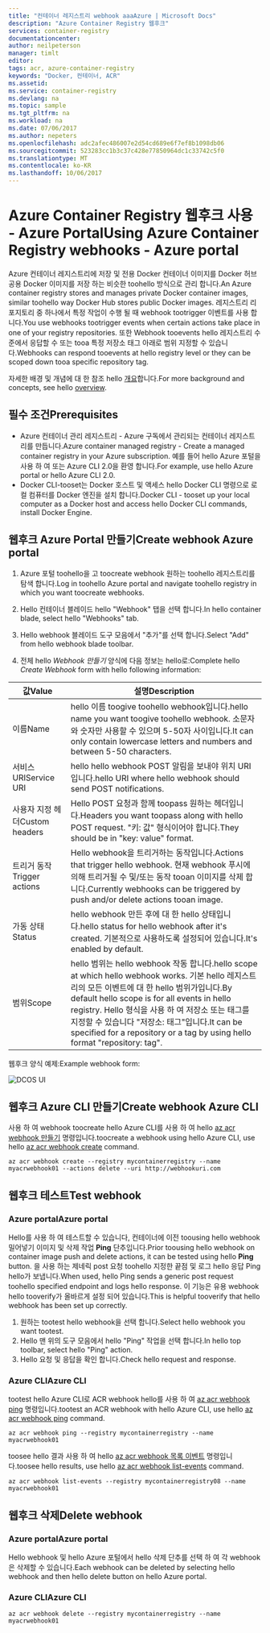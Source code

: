 ```yaml
---
title: "컨테이너 레지스트리 webhook aaaAzure | Microsoft Docs"
description: "Azure Container Registry 웹후크"
services: container-registry
documentationcenter: 
author: neilpeterson
manager: timlt
editor: 
tags: acr, azure-container-registry
keywords: "Docker, 컨테이너, ACR"
ms.assetid: 
ms.service: container-registry
ms.devlang: na
ms.topic: sample
ms.tgt_pltfrm: na
ms.workload: na
ms.date: 07/06/2017
ms.author: nepeters
ms.openlocfilehash: adc2afec486007e2d54cd689e6f7ef8b1098db06
ms.sourcegitcommit: 523283cc1b3c37c428e77850964dc1c33742c5f0
ms.translationtype: MT
ms.contentlocale: ko-KR
ms.lasthandoff: 10/06/2017
---
```

# <a name="using-azure-container-registry-webhooks---azure-portal"></a><span data-ttu-id="31878-104">Azure Container Registry 웹후크 사용 - Azure Portal</span><span class="sxs-lookup"><span data-stu-id="31878-104">Using Azure Container Registry webhooks - Azure portal</span></span>

<span data-ttu-id="31878-105">Azure 컨테이너 레지스트리에 저장 및 전용 Docker 컨테이너 이미지를 Docker 허브 공용 Docker 이미지를 저장 하는 비슷한 toohello 방식으로 관리 합니다.</span><span class="sxs-lookup"><span data-stu-id="31878-105">An Azure container registry stores and manages private Docker container images, similar toohello way Docker Hub stores public Docker images.</span></span> <span data-ttu-id="31878-106">레지스트리 리포지토리 중 하나에서 특정 작업이 수행 될 때 webhook tootrigger 이벤트를 사용 합니다.</span><span class="sxs-lookup"><span data-stu-id="31878-106">You use webhooks tootrigger events when certain actions take place in one of your registry repositories.</span></span> <span data-ttu-id="31878-107">또한 Webhook tooevents hello 레지스트리 수준에서 응답할 수 또는 tooa 특정 저장소 태그 아래로 범위 지정할 수 있습니다.</span><span class="sxs-lookup"><span data-stu-id="31878-107">Webhooks can respond tooevents at hello registry level or they can be scoped down tooa specific repository tag.</span></span> 

<span data-ttu-id="31878-108">자세한 배경 및 개념에 대 한 참조 hello [개요](./container-registry-intro.md)합니다.</span><span class="sxs-lookup"><span data-stu-id="31878-108">For more background and concepts, see hello [overview](./container-registry-intro.md).</span></span>

## <a name="prerequisites"></a><span data-ttu-id="31878-109">필수 조건</span><span class="sxs-lookup"><span data-stu-id="31878-109">Prerequisites</span></span> 

- <span data-ttu-id="31878-110">Azure 컨테이너 관리 레지스트리 - Azure 구독에서 관리되는 컨테이너 레지스트리를 만듭니다.</span><span class="sxs-lookup"><span data-stu-id="31878-110">Azure container managed registry - Create a managed container registry in your Azure subscription.</span></span> <span data-ttu-id="31878-111">예를 들어 hello Azure 포털을 사용 하 여 또는 Azure CLI 2.0을 환영 합니다.</span><span class="sxs-lookup"><span data-stu-id="31878-111">For example, use hello Azure portal or hello Azure CLI 2.0.</span></span> 
- <span data-ttu-id="31878-112">Docker CLI-tooset는 Docker 호스트 및 액세스 hello Docker CLI 명령으로 로컬 컴퓨터를 Docker 엔진을 설치 합니다.</span><span class="sxs-lookup"><span data-stu-id="31878-112">Docker CLI - tooset up your local computer as a Docker host and access hello Docker CLI commands, install Docker Engine.</span></span> 

## <a name="create-webhook-azure-portal"></a><span data-ttu-id="31878-113">웹후크 Azure Portal 만들기</span><span class="sxs-lookup"><span data-stu-id="31878-113">Create webhook Azure portal</span></span>

1. <span data-ttu-id="31878-114">Azure 포털 toohello을 고 toocreate webhook 원하는 toohello 레지스트리를 탐색 합니다.</span><span class="sxs-lookup"><span data-stu-id="31878-114">Log in toohello Azure portal and navigate toohello registry in which you want toocreate webhooks.</span></span> 

2. <span data-ttu-id="31878-115">Hello 컨테이너 블레이드 hello "Webhook" 탭을 선택 합니다.</span><span class="sxs-lookup"><span data-stu-id="31878-115">In hello container blade, select hello "Webhooks" tab.</span></span> 

3. <span data-ttu-id="31878-116">Hello webhook 블레이드 도구 모음에서 "추가"를 선택 합니다.</span><span class="sxs-lookup"><span data-stu-id="31878-116">Select "Add" from hello webhook blade toolbar.</span></span> 

4. <span data-ttu-id="31878-117">전체 hello *Webhook 만들기* 양식에 다음 정보는 hello로:</span><span class="sxs-lookup"><span data-stu-id="31878-117">Complete hello *Create Webhook* form with hello following information:</span></span>

| <span data-ttu-id="31878-118">값</span><span class="sxs-lookup"><span data-stu-id="31878-118">Value</span></span> | <span data-ttu-id="31878-119">설명</span><span class="sxs-lookup"><span data-stu-id="31878-119">Description</span></span> |
|---|---|
| <span data-ttu-id="31878-120">이름</span><span class="sxs-lookup"><span data-stu-id="31878-120">Name</span></span> | <span data-ttu-id="31878-121">hello 이름 toogive toohello webhook입니다.</span><span class="sxs-lookup"><span data-stu-id="31878-121">hello name you want toogive toohello webhook.</span></span> <span data-ttu-id="31878-122">소문자와 숫자만 사용할 수 있으며 5-50자 사이입니다.</span><span class="sxs-lookup"><span data-stu-id="31878-122">It can only contain lowercase letters and numbers and between 5-50 characters.</span></span> |
| <span data-ttu-id="31878-123">서비스 URI</span><span class="sxs-lookup"><span data-stu-id="31878-123">Service URI</span></span> | <span data-ttu-id="31878-124">hello hello webhook POST 알림을 보내야 위치 URI입니다.</span><span class="sxs-lookup"><span data-stu-id="31878-124">hello URI where hello webhook should send POST notifications.</span></span> |
| <span data-ttu-id="31878-125">사용자 지정 헤더</span><span class="sxs-lookup"><span data-stu-id="31878-125">Custom headers</span></span> | <span data-ttu-id="31878-126">Hello POST 요청과 함께 toopass 원하는 헤더입니다.</span><span class="sxs-lookup"><span data-stu-id="31878-126">Headers you want toopass along with hello POST request.</span></span> <span data-ttu-id="31878-127">"키: 값" 형식이어야 합니다.</span><span class="sxs-lookup"><span data-stu-id="31878-127">They should be in "key: value" format.</span></span> |
| <span data-ttu-id="31878-128">트리거 동작</span><span class="sxs-lookup"><span data-stu-id="31878-128">Trigger actions</span></span> | <span data-ttu-id="31878-129">Hello webhook을 트리거하는 동작입니다.</span><span class="sxs-lookup"><span data-stu-id="31878-129">Actions that trigger hello webhook.</span></span> <span data-ttu-id="31878-130">현재 webhook 푸시에 의해 트리거될 수 및/또는 동작 tooan 이미지를 삭제 합니다.</span><span class="sxs-lookup"><span data-stu-id="31878-130">Currently webhooks can be triggered by push and/or delete actions tooan image.</span></span> |
| <span data-ttu-id="31878-131">가동 상태</span><span class="sxs-lookup"><span data-stu-id="31878-131">Status</span></span> | <span data-ttu-id="31878-132">hello webhook 만든 후에 대 한 hello 상태입니다.</span><span class="sxs-lookup"><span data-stu-id="31878-132">hello status for hello webhook after it's created.</span></span> <span data-ttu-id="31878-133">기본적으로 사용하도록 설정되어 있습니다.</span><span class="sxs-lookup"><span data-stu-id="31878-133">It's enabled by default.</span></span> |
| <span data-ttu-id="31878-134">범위</span><span class="sxs-lookup"><span data-stu-id="31878-134">Scope</span></span> | <span data-ttu-id="31878-135">hello 범위는 hello webhook 작동 합니다.</span><span class="sxs-lookup"><span data-stu-id="31878-135">hello scope at which hello webhook works.</span></span> <span data-ttu-id="31878-136">기본 hello 레지스트리의 모든 이벤트에 대 한 hello 범위가입니다.</span><span class="sxs-lookup"><span data-stu-id="31878-136">By default hello scope is for all events in hello registry.</span></span> <span data-ttu-id="31878-137">Hello 형식을 사용 하 여 저장소 또는 태그를 지정할 수 있습니다 "저장소: 태그"입니다.</span><span class="sxs-lookup"><span data-stu-id="31878-137">It can be specified for a repository or a tag by using hello format "repository: tag".</span></span> |

<span data-ttu-id="31878-138">웹후크 양식 예제:</span><span class="sxs-lookup"><span data-stu-id="31878-138">Example webhook form:</span></span>

![DCOS UI](./media/container-registry-webhook/webhook.png)

## <a name="create-webhook-azure-cli"></a><span data-ttu-id="31878-140">웹후크 Azure CLI 만들기</span><span class="sxs-lookup"><span data-stu-id="31878-140">Create webhook Azure CLI</span></span>

<span data-ttu-id="31878-141">사용 하 여 webhook toocreate hello Azure CLI를 사용 하 여 hello [az acr webhook 만들기](/cli/azure/acr/webhook#create) 명령입니다.</span><span class="sxs-lookup"><span data-stu-id="31878-141">toocreate a webhook using hello Azure CLI, use hello [az acr webhook create](/cli/azure/acr/webhook#create) command.</span></span>

```azurecli-interactive
az acr webhook create --registry mycontainerregistry --name myacrwebhook01 --actions delete --uri http://webhookuri.com
```

## <a name="test-webhook"></a><span data-ttu-id="31878-142">웹후크 테스트</span><span class="sxs-lookup"><span data-stu-id="31878-142">Test webhook</span></span>

### <a name="azure-portal"></a><span data-ttu-id="31878-143">Azure portal</span><span class="sxs-lookup"><span data-stu-id="31878-143">Azure portal</span></span>

<span data-ttu-id="31878-144">Hello를 사용 하 여 테스트할 수 있습니다, 컨테이너에 이전 toousing hello webhook 밀어넣기 이미지 및 삭제 작업 **Ping** 단추입니다.</span><span class="sxs-lookup"><span data-stu-id="31878-144">Prior toousing hello webhook on container image push and delete actions, it can be tested using hello **Ping** button.</span></span> <span data-ttu-id="31878-145">을 사용 하는 제네릭 post 요청 toohello 지정한 끝점 및 로그 hello 응답 Ping hello가 보냅니다.</span><span class="sxs-lookup"><span data-stu-id="31878-145">When used, hello Ping sends a generic post request toohello specified endpoint and logs hello response.</span></span> <span data-ttu-id="31878-146">이 기능은 유용 webhook hello tooverify가 올바르게 설정 되어 있습니다.</span><span class="sxs-lookup"><span data-stu-id="31878-146">This is helpful tooverify that hello webhook has been set up correctly.</span></span>

1. <span data-ttu-id="31878-147">원하는 tootest hello webhook을 선택 합니다.</span><span class="sxs-lookup"><span data-stu-id="31878-147">Select hello webhook you want tootest.</span></span> 
2. <span data-ttu-id="31878-148">Hello 맨 위의 도구 모음에서 hello "Ping" 작업을 선택 합니다.</span><span class="sxs-lookup"><span data-stu-id="31878-148">In hello top toolbar, select hello "Ping" action.</span></span> 
3. <span data-ttu-id="31878-149">Hello 요청 및 응답을 확인 합니다.</span><span class="sxs-lookup"><span data-stu-id="31878-149">Check hello request and response.</span></span>

### <a name="azure-cli"></a><span data-ttu-id="31878-150">Azure CLI</span><span class="sxs-lookup"><span data-stu-id="31878-150">Azure CLI</span></span>

<span data-ttu-id="31878-151">tootest hello Azure CLI로 ACR webhook hello를 사용 하 여 [az acr webhook ping](/cli/azure/acr/webhook#ping) 명령입니다.</span><span class="sxs-lookup"><span data-stu-id="31878-151">tootest an ACR webhook with hello Azure CLI, use hello [az acr webhook ping](/cli/azure/acr/webhook#ping) command.</span></span>

```azurecli-interactive
az acr webhook ping --registry mycontainerregistry --name myacrwebhook01
```

<span data-ttu-id="31878-152">toosee hello 결과 사용 하 여 hello [az acr webhook 목록 이벤트](/cli/azure/acr/webhook#list-events) 명령입니다.</span><span class="sxs-lookup"><span data-stu-id="31878-152">toosee hello results, use hello [az acr webhook list-events](/cli/azure/acr/webhook#list-events) command.</span></span> 

```azurecli-interactive
az acr webhook list-events --registry mycontainerregistry08 --name myacrwebhook01
```

## <a name="delete-webhook"></a><span data-ttu-id="31878-153">웹후크 삭제</span><span class="sxs-lookup"><span data-stu-id="31878-153">Delete webhook</span></span>

### <a name="azure-portal"></a><span data-ttu-id="31878-154">Azure portal</span><span class="sxs-lookup"><span data-stu-id="31878-154">Azure portal</span></span>

<span data-ttu-id="31878-155">Hello webhook 및 hello Azure 포털에서 hello 삭제 단추를 선택 하 여 각 webhook은 삭제할 수 있습니다.</span><span class="sxs-lookup"><span data-stu-id="31878-155">Each webhook can be deleted by selecting hello webhook and then hello delete button on hello Azure portal.</span></span>

### <a name="azure-cli"></a><span data-ttu-id="31878-156">Azure CLI</span><span class="sxs-lookup"><span data-stu-id="31878-156">Azure CLI</span></span>

```azurecli-interactive
az acr webhook delete --registry mycontainerregistry --name myacrwebhook01
```